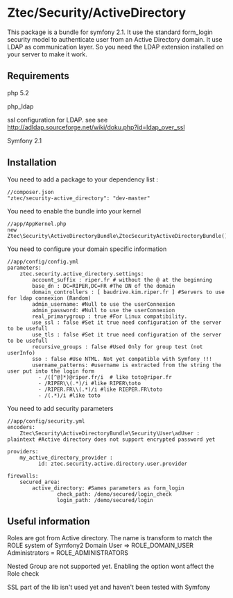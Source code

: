 Ztec/Security/ActiveDirectory
======================================

This package is a bundle for symfony 2.1. It use the standard form_login security model to authenticate user from an Active Directory domain.
It use LDAP as communication layer. So you need the LDAP extension installed on your server to make it work.

Requirements
----------------
php 5.2

php_ldap

ssl configuration for LDAP. see see http://adldap.sourceforge.net/wiki/doku.php?id=ldap_over_ssl

Symfony 2.1


Installation
----------------

You need to add a package to your dependency list :

    //composer.json
    "ztec/security-active_directory": "dev-master"

You need to enable the bundle into your kernel

    //app/AppKernel.php
    new Ztec\Security\ActiveDirectoryBundle\ZtecSecurityActiveDirectoryBundle(),

You need to configure your domain specific information

    //app/config/config.yml
    parameters:
        ztec.security.active_directory.settings:
            account_suffix : riper.fr # without the @ at the beginning
            base_dn : DC=RIPER,DC=FR #The DN of the domain
            domain_controllers : [ baudrive.kim.riper.fr ] #Servers to use for ldap connexion (Random)
            admin_username: #Null to use the userConnexion
            admin_password: #Null to use the userConnexion
            real_primarygroup : true #For Linux compatibility.
            use_ssl : false #Set it true need configuration of the server to be usefull
            use_tls : false #Set it true need configuration of the server to be usefull
            recursive_groups : false #Used Only for group test (not userInfo)
            sso : false #Use NTML. Not yet compatible with Symfony !!!
            username_patterns: #username is extracted from the string the user put into the login form
              - /([^@]*)@riper.fr/i  # like toto@riper.fr
              - /RIPER\\(.*)/i #like RIPER\toto
              - /RIPER.FR\\(.*)/i #like RIEPER.FR\toto
              - /(.*)/i #like toto

You need to add security parameters

    //app/config/security.yml
    encoders:
        Ztec\Security\ActiveDirectoryBundle\Security\User\adUser : plaintext #Active directory does not support encrypted password yet

    providers:
        my_active_directory_provider :
              id: ztec.security.active.directory.user.provider

    firewalls:
        secured_area:
            active_directory: #Sames parameters as form_login
                    check_path: /demo/secured/login_check
                    login_path: /demo/secured/login


Useful information
----------------------

Roles are got from Active directory. The name is transform to match the ROLE system of Symfony2
    Domain User => ROLE_DOMAIN_USER
    Administrators = ROLE_ADMINISTRATORS

Nested Group are not supported yet. Enabling the option wont affect the Role check

SSL part of the lib isn't used yet and haven't been tested with Symfony
